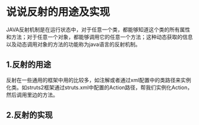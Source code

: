 # 说说反射的用途及实现

JAVA反射机制是在运行状态中，对于任意一个类，都能够知道这个类的所有属性和方法；对于任意一个对象，都能够调用它的任意一个方法；这种动态获取的信息以及动态调用对象的方法的功能称为java语言的反射机制。

## 1.反射的用途

反射在一些通用的框架中用的比较多，如注解或者通过xml配置中的类路径来实例化类。如struts2框架通过struts.xml中配置的Action路径，帮我们实例化Action，然后调用里边的方法。

## 2.反射的实现





